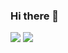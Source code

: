 ### Hi there 👋

![](https://raw.githubusercontent.com/khushvind/github-stats/master/generated/overview.svg#gh-dark-mode-only)
![](https://raw.githubusercontent.com/khushvind/github-stats/master/generated/overview.svg#gh-light-mode-only)

<!--
**khushvind/khushvind** is a ✨ _special_ ✨ repository because its `README.md` (this file) appears on your GitHub profile.

Here are some ideas to get you started:

- 🔭 I’m currently working on ...
- 🌱 I’m currently learning ...
- 👯 I’m looking to collaborate on ...
- 🤔 I’m looking for help with ...
- 💬 Ask me about ...
- 📫 How to reach me: ...
- 😄 Pronouns: ...
- ⚡ Fun fact: ...
-->
